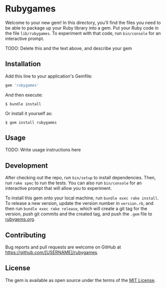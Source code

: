 # Rubygames

Welcome to your new gem! In this directory, you'll find the files you need to be able to package up your Ruby library into a gem. Put your Ruby code in the file `lib/rubygames`. To experiment with that code, run `bin/console` for an interactive prompt.

TODO: Delete this and the text above, and describe your gem

## Installation

Add this line to your application's Gemfile:

```ruby
gem 'rubygames'
```

And then execute:

    $ bundle install

Or install it yourself as:

    $ gem install rubygames

## Usage

TODO: Write usage instructions here

## Development

After checking out the repo, run `bin/setup` to install dependencies. Then, run `rake spec` to run the tests. You can also run `bin/console` for an interactive prompt that will allow you to experiment.

To install this gem onto your local machine, run `bundle exec rake install`. To release a new version, update the version number in `version.rb`, and then run `bundle exec rake release`, which will create a git tag for the version, push git commits and the created tag, and push the `.gem` file to [rubygems.org](https://rubygems.org).

## Contributing

Bug reports and pull requests are welcome on GitHub at https://github.com/[USERNAME]/rubygames.

## License

The gem is available as open source under the terms of the [MIT License](https://opensource.org/licenses/MIT).
